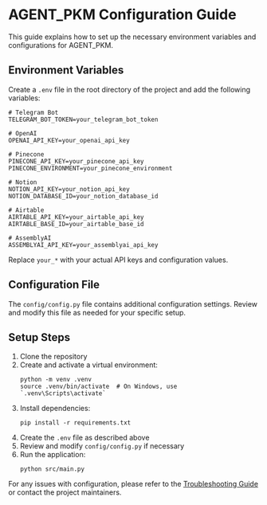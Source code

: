 # AGENT_PKM Configuration Guide

This guide explains how to set up the necessary environment variables and configurations for AGENT_PKM.

## Environment Variables

Create a `.env` file in the root directory of the project and add the following variables:

```
# Telegram Bot
TELEGRAM_BOT_TOKEN=your_telegram_bot_token

# OpenAI
OPENAI_API_KEY=your_openai_api_key

# Pinecone
PINECONE_API_KEY=your_pinecone_api_key
PINECONE_ENVIRONMENT=your_pinecone_environment

# Notion
NOTION_API_KEY=your_notion_api_key
NOTION_DATABASE_ID=your_notion_database_id

# Airtable
AIRTABLE_API_KEY=your_airtable_api_key
AIRTABLE_BASE_ID=your_airtable_base_id

# AssemblyAI
ASSEMBLYAI_API_KEY=your_assemblyai_api_key
```

Replace `your_*` with your actual API keys and configuration values.

## Configuration File

The `config/config.py` file contains additional configuration settings. Review and modify this file as needed for your specific setup.

## Setup Steps

1. Clone the repository
2. Create and activate a virtual environment:
   ```
   python -m venv .venv
   source .venv/bin/activate  # On Windows, use `.venv\Scripts\activate`
   ```
3. Install dependencies:
   ```
   pip install -r requirements.txt
   ```
4. Create the `.env` file as described above
5. Review and modify `config/config.py` if necessary
6. Run the application:
   ```
   python src/main.py
   ```

For any issues with configuration, please refer to the [Troubleshooting Guide](troubleshooting.md) or contact the project maintainers.